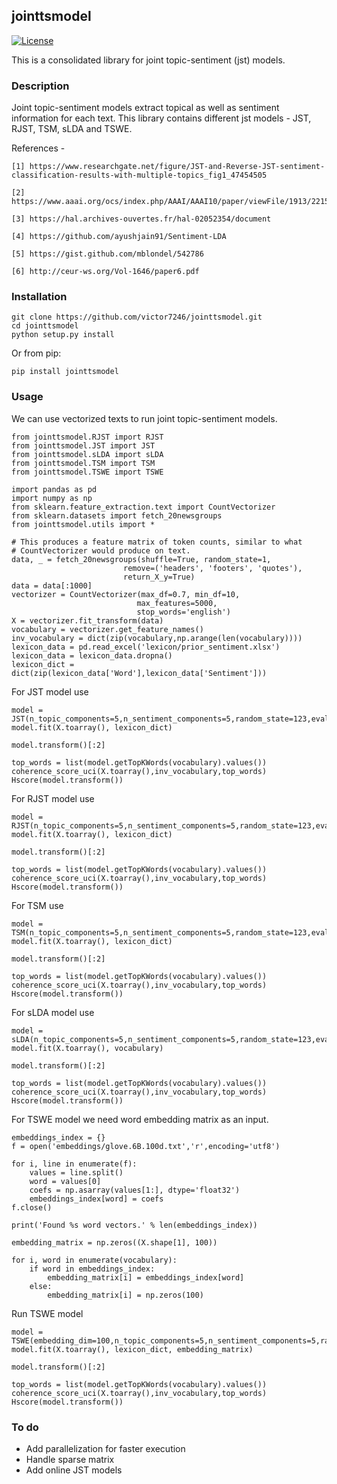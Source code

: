 ## jointtsmodel

[![License](http://img.shields.io/badge/license-MIT-brightgreen.svg?style=flat)](LICENSE.md)

This is a consolidated library for joint topic-sentiment (jst) models. 

### Description

Joint topic-sentiment models extract topical as well as sentiment information for each text. This library contains different jst models - JST, RJST, TSM, sLDA and TSWE.

References -

    [1] https://www.researchgate.net/figure/JST-and-Reverse-JST-sentiment-classification-results-with-multiple-topics_fig1_47454505
    
    [2] https://www.aaai.org/ocs/index.php/AAAI/AAAI10/paper/viewFile/1913/2215
    
    [3] https://hal.archives-ouvertes.fr/hal-02052354/document

    [4] https://github.com/ayushjain91/Sentiment-LDA
    
    [5] https://gist.github.com/mblondel/542786

    [6] http://ceur-ws.org/Vol-1646/paper6.pdf


    
### Installation

```
git clone https://github.com/victor7246/jointtsmodel.git
cd jointtsmodel
python setup.py install
```

Or from pip:

```
pip install jointtsmodel
```

### Usage

We can use vectorized texts to run joint topic-sentiment models.

```
from jointtsmodel.RJST import RJST
from jointtsmodel.JST import JST
from jointtsmodel.sLDA import sLDA
from jointtsmodel.TSM import TSM
from jointtsmodel.TSWE import TSWE

import pandas as pd
import numpy as np
from sklearn.feature_extraction.text import CountVectorizer
from sklearn.datasets import fetch_20newsgroups
from jointtsmodel.utils import *

# This produces a feature matrix of token counts, similar to what
# CountVectorizer would produce on text.
data, _ = fetch_20newsgroups(shuffle=True, random_state=1,
                         remove=('headers', 'footers', 'quotes'),
                         return_X_y=True)
data = data[:1000]
vectorizer = CountVectorizer(max_df=0.7, min_df=10,
                            max_features=5000,
                            stop_words='english')
X = vectorizer.fit_transform(data)
vocabulary = vectorizer.get_feature_names()
inv_vocabulary = dict(zip(vocabulary,np.arange(len(vocabulary))))
lexicon_data = pd.read_excel('lexicon/prior_sentiment.xlsx')
lexicon_data = lexicon_data.dropna()
lexicon_dict = dict(zip(lexicon_data['Word'],lexicon_data['Sentiment']))
```

For JST model use
```
model = JST(n_topic_components=5,n_sentiment_components=5,random_state=123,evaluate_every=2)
model.fit(X.toarray(), lexicon_dict)

model.transform()[:2]

top_words = list(model.getTopKWords(vocabulary).values())
coherence_score_uci(X.toarray(),inv_vocabulary,top_words)
Hscore(model.transform())
```

For RJST model use
```
model = RJST(n_topic_components=5,n_sentiment_components=5,random_state=123,evaluate_every=2)
model.fit(X.toarray(), lexicon_dict)

model.transform()[:2]

top_words = list(model.getTopKWords(vocabulary).values())
coherence_score_uci(X.toarray(),inv_vocabulary,top_words)
Hscore(model.transform())
```

For TSM use
```
model = TSM(n_topic_components=5,n_sentiment_components=5,random_state=123,evaluate_every=2)
model.fit(X.toarray(), lexicon_dict)

model.transform()[:2]

top_words = list(model.getTopKWords(vocabulary).values())
coherence_score_uci(X.toarray(),inv_vocabulary,top_words)
Hscore(model.transform())
```

For sLDA model use
```
model = sLDA(n_topic_components=5,n_sentiment_components=5,random_state=123,evaluate_every=2)
model.fit(X.toarray(), vocabulary)

model.transform()[:2]

top_words = list(model.getTopKWords(vocabulary).values())
coherence_score_uci(X.toarray(),inv_vocabulary,top_words)
Hscore(model.transform())
```

For TSWE model we need word embedding matrix as an input. 
```
embeddings_index = {}
f = open('embeddings/glove.6B.100d.txt','r',encoding='utf8')

for i, line in enumerate(f):
    values = line.split()
    word = values[0]
    coefs = np.asarray(values[1:], dtype='float32')
    embeddings_index[word] = coefs
f.close()

print('Found %s word vectors.' % len(embeddings_index))

embedding_matrix = np.zeros((X.shape[1], 100))

for i, word in enumerate(vocabulary):
    if word in embeddings_index:
        embedding_matrix[i] = embeddings_index[word]
    else:
        embedding_matrix[i] = np.zeros(100)
```

Run TSWE model
```
model = TSWE(embedding_dim=100,n_topic_components=5,n_sentiment_components=5,random_state=123,evaluate_every=2)
model.fit(X.toarray(), lexicon_dict, embedding_matrix)

model.transform()[:2]

top_words = list(model.getTopKWords(vocabulary).values())
coherence_score_uci(X.toarray(),inv_vocabulary,top_words)
Hscore(model.transform())
```
### To do

* Add parallelization for faster execution
* Handle sparse matrix
* Add online JST models
